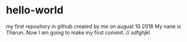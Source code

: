 # hello-world
my first repository in github created by me on august 10 2018
My nane is Tharun. Now I am going to make my first commit. // sdfghjkl
